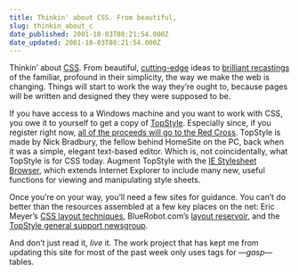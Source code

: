 ```yaml
---
title: Thinkin' about CSS. From beautiful,
slug: thinkin_about_c
date_published: 2001-10-03T08:21:54.000Z
date_updated: 2001-10-03T08:21:54.000Z
---
```


Thinkin’ about [CSS](http://www.w3.org/Style/CSS/). From beautiful, [cutting-edge](http://www.meyerweb.com/eric/css/edge/) ideas to [brilliant recastings](http://www.alistapart.com/stories/practicalcss/) of the familiar, profound in their simplicity, the way we make the web is changing. Things will start to work the way they’re ought to, because pages will be written and designed they they were supposed to be.

If you have access to a Windows machine and you want to work with CSS, you owe it to yourself to get a copy of [TopStyle](http://www.bradsoft.com/topstyle/index.asp). Especially since, if you register right now, [all of the proceeds will go to the Red Cross](http://www.bradsoft.com/topstyle/order/disaster.asp). TopStyle is made by Nick Bradbury, the fellow behind HomeSite on the PC, back when it was a simple, elegant text-based editor. Which is, not coincidentally, what TopStyle is for CSS today. Augment TopStyle with the [IE Stylesheet Browser](http://www.nodntap.com/misc/stylesheet_browser.shtml), which extends Internet Explorer to include many new, useful functions for viewing and manipulating style sheets.

Once you’re on your way, you’ll need a few sites for guidance. You can’t do better than the resources assembled at a few key places on the net: Eric Meyer’s [CSS layout techniques](http://www.glish.com/css/), BlueRobot.com’s [layout reservoir](http://www.bluerobot.com/web/layouts/), and the [TopStyle general support newsgroup](news://news.bradsoft.com/topstyle.support.general).

And don’t just read it, *live* it. The work project that has kept me from updating this site for most of the past week only uses  tags for —*gasp*— tables.
